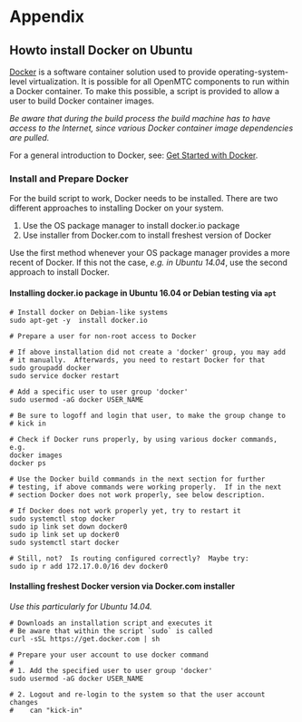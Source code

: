 # Appendix 

## Howto install Docker on Ubuntu 

[Docker](https://www.docker.com/) is a software container solution used
to provide operating-system-level virtualization.  It is possible for
all OpenMTC components to run within a Docker container.  To make
this possible, a script is provided to allow a user to build Docker
container images.

*Be aware that during the build process the build machine has to have
access to the Internet, since various Docker container image
dependencies are pulled.*

For a general introduction to Docker, see:
[Get Started with Docker](https://docs.docker.com/get-started/).
 
### Install and Prepare Docker

 For the build script to work, Docker needs to be installed.  There
 are two different approaches to installing Docker on your system.
 
   1. Use the OS package manager to install docker.io package
   2. Use installer from Docker.com to install freshest version of Docker
 
 Use the first method whenever your OS package manager provides a more
 recent of Docker.  If this not the case, *e.g. in Ubuntu 14.04*, use
 the second approach to install Docker.
 
#### Installing docker.io package in Ubuntu 16.04 or Debian testing via `apt`
 
 
```
# Install docker on Debian-like systems
sudo apt-get -y  install docker.io

# Prepare a user for non-root access to Docker

# If above installation did not create a 'docker' group, you may add
# it manually.  Afterwards, you need to restart Docker for that
sudo groupadd docker
sudo service docker restart

# Add a specific user to user group 'docker'
sudo usermod -aG docker USER_NAME

# Be sure to logoff and login that user, to make the group change to
# kick in

# Check if Docker runs properly, by using various docker commands, e.g.
docker images
docker ps

# Use the Docker build commands in the next section for further
# testing, if above commands were working properly.  If in the next
# section Docker does not work properly, see below description.

# If Docker does not work properly yet, try to restart it
sudo systemctl stop docker
sudo ip link set down docker0
sudo ip link set up docker0
sudo systemctl start docker

# Still, not?  Is routing configured correctly?  Maybe try:
sudo ip r add 172.17.0.0/16 dev docker0
```

#### Installing freshest Docker version via Docker.com installer

 *Use this particularly for Ubuntu 14.04.*
 
```
# Downloads an installation script and executes it
# Be aware that within the script `sudo` is called
curl -sSL https://get.docker.com | sh

# Prepare your user account to use docker command
#
# 1. Add the specified user to user group 'docker'
sudo usermod -aG docker USER_NAME

# 2. Logout and re-login to the system so that the user account changes
#    can "kick-in"
```
